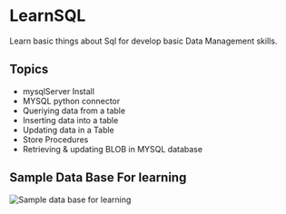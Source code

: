 # LearnSQL
Learn basic things about Sql for develop basic Data Management skills.

<h2>Topics</h2>

<ul>
  <li>mysqlServer Install</li>
  <li>MYSQL python connector</li>
  <li>Queriying data from a table</li>
  <li>Inserting data into a table</li>
  <li>Updating data in a Table</li>
  <li>Store Procedures</li>
  <li>Retrieving & updating BLOB in MYSQL database</li>
</ul>
<h2>Sample Data Base For learning</h2>
<img src="https://www.mysqltutorial.org/wp-content/uploads/2009/12/MySQL-Sample-Database-Schema.png"
     alt="Sample data base for learning"
     style="float: left; margin-right: 10px;" />

